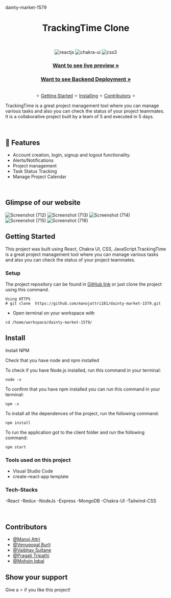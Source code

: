 dainty-market-1579
<h1 align="center">TrackingTime Clone</h1> 
<br />
<p align="center">
    <img src="https://img.shields.io/badge/React-20232A?style=for-the-badge&logo=react&logoColor=61DAFB" alt="reactjs" />
    <img src="https://img.shields.io/badge/Chakra%20UI-3bc7bd?style=for-the-badge&logo=chakraui&logoColor=white" alt="chakra-ui"/>
    <img src="https://img.shields.io/badge/CSS3-1572B6?style=for-the-badge&logo=css3&logoColor=white" alt="css3"/>   
</p>

<h3 align="center"><a href="https://tracking-time-cw.netlify.app/"><strong>Want to see live preview »</strong></a></h3>


<h3 align="center"><a href="https://ttbackendcwproject.herokuapp.com/"><strong>Want to see Backend Deployment »</strong></a></h3>

<p align="center"> 
    <br />&#10023;
    <a href="#Getting-Started">Getting Started</a> &#10023; <a href="#Install">Installing</a> &#10023;    
    <a href="#Contributors">Contributors</a> &#10023;
  </p>
  
   TrackingTime is a great project management tool where you can manage various tasks and also you can check the status of your project teammates. It is a collaborative project built by a team of 5 and executed in 5 days.
  

<br />


## 🚀 Features
- Account creation, login, signup and logout functionality.
- Alerts/Notifications
- Project management 
- Task Status Tracking
- Manage Project Calendar

<br/>

## Glimpse of our website
![Screenshot (712)](https://user-images.githubusercontent.com/103978822/194756661-1415e1be-135e-46e8-b242-6305d4e0d430.png)
![Screenshot (713)](https://user-images.githubusercontent.com/103978822/194756672-7fa6dbe8-a032-4d3f-9760-e51f0c80ca9a.png)
![Screenshot (714)](https://user-images.githubusercontent.com/103978822/194756680-98d8acf1-5793-4cc6-922c-3a94302423cb.png)
![Screenshot (715)](https://user-images.githubusercontent.com/103978822/194756686-a549edb4-d5ad-4c61-a18f-b39edcf5eed0.png)
![Screenshot (716)](https://user-images.githubusercontent.com/103978822/194756691-5da57519-1867-4359-a0fd-f7ba482dfa4b.png)

## Getting Started

This project was built using React, Chakra UI, CSS, JavaScript.TrackingTime is a great project management tool where you can manage various tasks and also you can check the status of your project teammates.
### Setup


The project repository can be found in [GitHub link](https://github.com/manojattri181/dainty-market-1579) or just clone the project using this command. 


```
Using HTTPS
# git clone  https://github.com/manojattri181/dainty-market-1579.git
```

+ Open terminal on your workspace with

```
cd /home/workspace/dainty-market-1579/
```


## Install

Install NPM

Check that you have node and npm installed

To check if you have Node.js installed, run this command in your terminal:


```
node -v
```

To confirm that you have npm installed you can run this command in your terminal:


```
npm -v
```


To install all the dependences of the project, run the following command:


```
npm install
```


To run the application got to the client folder and run the following command:

```
npm start
```


### Tools used on this project

- Visual Studio Code
- create-react-app template

### Tech-Stacks
-React
-Redux
-NodeJs
-Express
-MongoDB
-Chakra-UI
-Tailwind-CSS

<br/>

## Contributors

- [@Manoj Attri](https://github.com/manojattri181)
- [@Venugopal Burli](https://github.com/ABVenu)
- [@Vaibhav Sultane](https://github.com/Vaibhav2416)
- [@Pragati Tripathi](https://github.com/pragati-tripathi05)
- [@Mohsin Iqbal](https://github.com/Mohsin013)

## Show your support

Give a ⭐ if you like this project!

